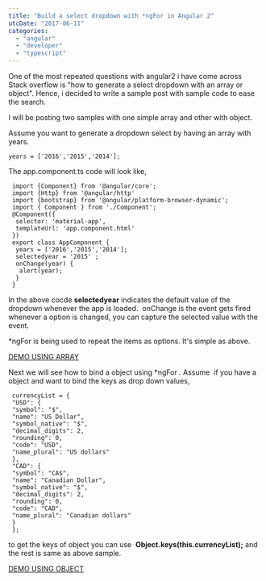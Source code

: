 ```yaml
---
title: "Build a select dropdown with *ngFor in Angular 2"
utcDate: "2017-06-11"
categories: 
  - "angular"
  - "developer"
  - "typescript"
---
```


One of the most repeated questions with angular2 i have come across Stack overflow is "how to generate a select dropdown with an array or object". Hence, i decided to write a sample post with sample code to ease the search.

I will be posting two samples with one simple array and other with object.

Assume you want to generate a dropdown select by having an array with years.

```
years = ['2016','2015','2014'];  
```

The app.component.ts code will look like,

```
 import {Component} from '@angular/core';  
 import {Http} from '@angular/http'  
 import {bootstrap} from '@angular/platform-browser-dynamic';  
 import { Component } from './Component';  
 @Component({  
  selector: 'material-app',  
  templateUrl: 'app.component.html'  
 })  
 export class AppComponent {  
  years = ['2016','2015','2014'];  
  selectedyear = '2015' ;  
  onChange(year) {  
   alert(year);  
  }  
 } 
```

In the above cocde **selectedyear** indicates the default value of the dropdown whenever the app is loaded.  onChange is the event gets fired whenever a option is changed, you can capture the selected value with the event.

\*ngFor is being used to repeat the items as options. It's simple as above.

[DEMO USING ARRAY](https://plnkr.co/edit/dYowSFfMUy6uCwAvtyGJ?p=preview)

Next we will see how to bind a object using \*ngFor . Assume  if you have a object and want to bind the keys as drop down values,

```
 currencyList = {  
 "USD": {  
 "symbol": "$",  
 "name": "US Dollar",  
 "symbol_native": "$",  
 "decimal_digits": 2,  
 "rounding": 0,  
 "code": "USD",  
 "name_plural": "US dollars"  
 },  
 "CAD": {  
 "symbol": "CA$",  
 "name": "Canadian Dollar",  
 "symbol_native": "$",  
 "decimal_digits": 2,  
 "rounding": 0,  
 "code": "CAD",  
 "name_plural": "Canadian dollars"  
 }  
 };  
```

to get the keys of object you can use  **Object.keys(this.currencyList);** and the rest is same as above sample.

[DEMO USING OBJECT](https://plnkr.co/edit/jwXs374LmYYsq4GxCGka?p=preview)
